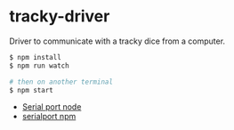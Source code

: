 # tracky-driver
Driver to communicate with a tracky dice from a computer.

```bash
$ npm install
$ npm run watch

# then on another terminal
$ npm start
```


* [Serial port node](http://danialk.github.io/blog/2014/04/12/arduino-and-nodejs-communication-with-serial-ports/)
* [serialport npm](https://www.npmjs.com/package/serialport)
